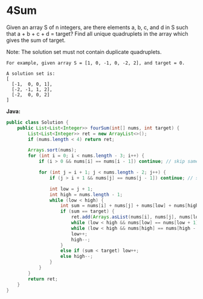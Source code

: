 # 4Sum

Given an array S of n integers, are there elements a, b, c, and d in S such that a + b + c + d = target? Find all unique quadruplets in the array which gives the sum of target.

Note: The solution set must not contain duplicate quadruplets.

    For example, given array S = [1, 0, -1, 0, -2, 2], and target = 0.

    A solution set is:
    [
      [-1,  0, 0, 1],
      [-2, -1, 1, 2],
      [-2,  0, 0, 2]
    ]

**Java:**
```java
public class Solution {
    public List<List<Integer>> fourSum(int[] nums, int target) {
        List<List<Integer>> ret = new ArrayList<>();
        if (nums.length < 4) return ret;

        Arrays.sort(nums);
        for (int i = 0; i < nums.length - 3; i++) {
            if (i > 0 && nums[i] == nums[i - 1]) continue; // skip same result

            for (int j = i + 1; j < nums.length - 2; j++) {
                if (j > i + 1 && nums[j] == nums[j - 1]) continue; // skip same result

                int low = j + 1;
                int high = nums.length - 1;
                while (low < high) {
                    int sum = nums[i] + nums[j] + nums[low] + nums[high];
                    if (sum == target) {
                        ret.add(Arrays.asList(nums[i], nums[j], nums[low], nums[high]));
                        while (low < high && nums[low] == nums[low + 1]) low++;
                        while (low < high && nums[high] == nums[high - 1]) high--;
                        low++;
                        high--;
                    }
                    else if (sum < target) low++;
                    else high--;
                }
            }
        }
        return ret;
    }
}
```
